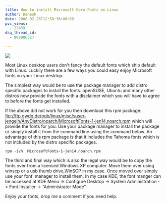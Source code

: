 ```yaml
---
title: How to install Microsoft Core Fonts on Linux
author: Danesh
date: 2008-02-26T12:58:36+00:00
pvc_views:
  - 22439
dsq_thread_id:
  - 889986327

---
```

![][1]

Most Linux desktop users don't fancy the default fonts which ship default with Linux. Luckily there are a few ways you could easy enjoy Microsoft fonts on your Linux desktop.

The simplest way would be to use the package manager to add distro specific packages to install the fonts. openSUSE, Ubuntu and many other distros now provide the fonts with a disclaimer which you will have to agree to before the fonts get installed.

If the above did not work for you then download this rpm package: ftp://ftp.gwdg.de/pub/linux/misc/suser-jengelh/AnyDistro/noarch/MicrosoftFonts-1-jen14.noarch.rpm which will provide the fonts for you. Use your package manager to install the package or simply install it from the command line using the command below. An advantage of this rpm package is that it includes the Tahoma fonts which is not included by the distro specific packages.

    rpm -ivh  MicrosoftFonts-1-jen14.noarch.rpm

The third and final way which is also the legal way would be to copy the fonts over from a licensed Windows XP computer. Move them over using winscp or a usb thumb drive,WinSCP in my case. Once moved over simply use your font' manager to install them. In my case KDE, the font manger can be accessed at KDE Menu -> Configure Desktop -> System Administration -> Font Installer -> &#8220;Administrator Mode&#8221;.

Enjoy your fonts, drop me a comment if you need help.

 [1]: http://img299.imageshack.us/img299/1475/mscorefontsmy9.jpg